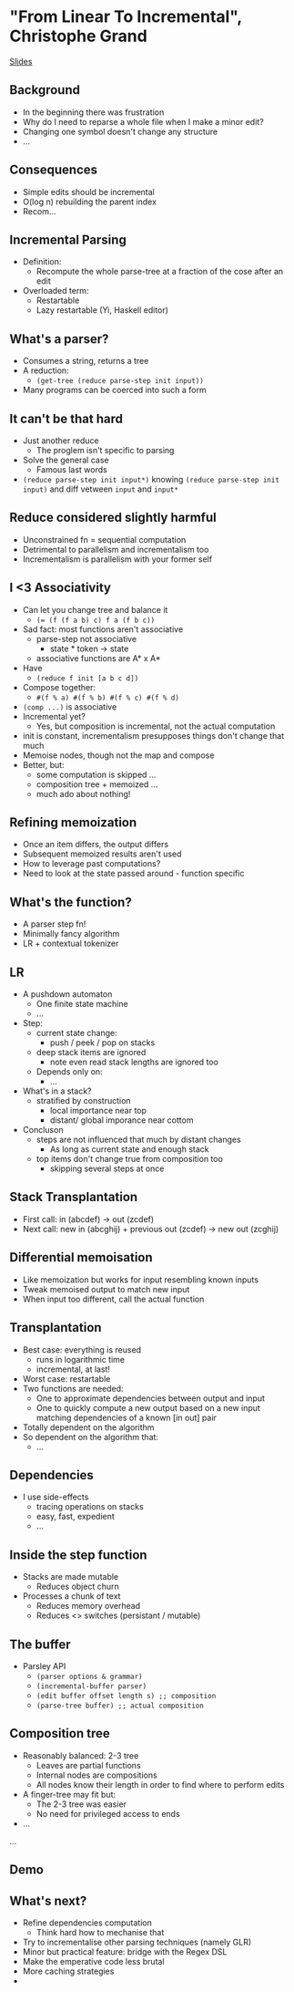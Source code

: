 # "From Linear To Incremental", Christophe Grand #
[Slides](../2011-slides/christophe-grand-from-linear-to-incremental.pdf)

## Background ##
   * In the beginning there was frustration
   * Why do I need to reparse a whole file when I make a minor edit?
   * Changing one symbol doesn't change any structure
   * ...

## Consequences ##
   * Simple edits should be incremental
   * O(log n) rebuilding the parent index
   * Recom...

## Incremental Parsing ##
   * Definition:
      * Recompute the whole parse-tree at a fraction of the cose after an edit
   * Overloaded term:
      * Restartable
      * Lazy restartable (Yi, Haskell editor)

## What's a parser? ##
   * Consumes a string, returns a tree
   * A reduction:
      * `(get-tree (reduce parse-step init input))`
   * Many programs can be coerced into such a form

## It can't be that hard ##
   * Just another reduce
      * The proglem isn't specific to parsing
   * Solve the general case
      * Famous last words
   * `(reduce parse-step init input*)` knowing `(reduce parse-step init input)` and diff vetween `input` and `input*`

## Reduce considered slightly harmful ##
   * Unconstrained fn = sequential computation
   * Detrimental to parallelism and incrementalism too
   * Incrementalism is parallelism with your former self

## I <3 Associativity ##
   * Can let you change tree and balance it
      * `(= (f (f a b) c) f a (f b c))`
   * Sad fact: most functions aren't associative
      * parse-step not associative
         * state * token -> state
      * associative functions are A* x A*
   * Have
      * `(reduce f init [a b c d])`
   * Compose together:
      * `#(f % a) #(f % b) #(f % c) #(f % d)`
   * `(comp ...)` is associative
   * Incremental yet?
      * Yes, but composition is incremental, not the actual computation
   * init is constant, incrementalism presupposes things don't change that much
   * Memoise nodes, though not the map and compose
   * Better, but:
      * some computation is skipped ...
      * composition tree + memoized ...
      * much ado about nothing!

## Refining memoization ##
   * Once an item differs, the output differs
   * Subsequent memoized results aren't used
   * How to leverage past computations?
   * Need to look at the state passed around - function specific

## What's the function? ##
   * A parser step fn!
   * Minimally fancy algorithm
   * LR + contextual tokenizer

## LR ##
   * A pushdown automaton
      * One finite state machine 
      * ...
   * Step:
      * current state change:
         * push / peek / pop on stacks
      * deep stack items are ignored
         * note even read stack lengths are ignored too
      * Depends only on:
         * ...
   * What's in a stack?
      * stratified by construction
         * local importance near top
         * distant/ global imporance near cottom
   * Concluson
      * steps are not influenced that much by distant changes
         * As long as current state and enough stack
      * top items don't change true from composition too
         * skipping several steps at once

## Stack Transplantation ##
   * First call: in (abcdef)  -> out (zcdef)
   * Next call: new in (abcghij) + previous out (zcdef) -> new out (zcghij)

## Differential memoisation ##
   * Like memoization but works for input resembling known inputs
   * Tweak memoised output to match new input
   * When input too different, call the actual function

## Transplantation ##
   * Best case: everything is reused
      * runs in logarithmic time
      * incremental, at last!
   * Worst case: restartable
   * Two functions are needed:
      * One to approximate dependencies between output and input
      * One to quickly compute a new output based on a new input matching dependencies of a known [in out] pair
   * Totally dependent on the algorithm
   * So dependent on the algorithm that:
      * ...

## Dependencies ##
   * I use side-effects
      * tracing operations on stacks
      * easy, fast, expedient
      * ...

## Inside the step function ##
   * Stacks are made mutable
      * Reduces object churn
   * Processes a chunk of text
      * Reduces memory overhead
      * Reduces <<context>> switches (persistant / mutable)

## The buffer ##
   * Parsley API
      * `(parser options & grammar)`
      * `(incremental-buffer parser)`
      * `(edit buffer offset length s) ;; composition`
      * `(parse-tree buffer) ;; actual composition`

## Composition tree ##
   * Reasonably balanced: 2-3 tree
      * Leaves are partial functions
      * Internal nodes are compositions
      * All nodes know their length in order to find where to perform edits
   * A finger-tree may fit but:
      * The 2-3 tree was easier
      * No need for privileged access to ends
   * ...

...

## Demo ##

## What's next? ##
   * Refine dependencies computation
      * Think hard how to mechanise that
   * Try to incrementalise other parsing techniques (namely GLR)
   * Minor but practical feature: bridge with the Regex DSL
   * Make the emperative code less brutal
   * More caching strategies
   * 
